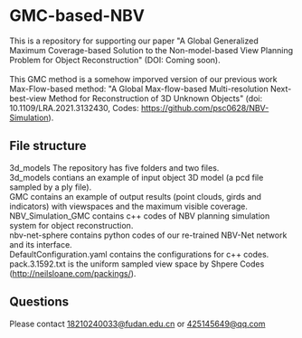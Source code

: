 # GMC-based-NBV
This is a repository for supporting our paper "A Global Generalized Maximum Coverage-based Solution to the Non-model-based View Planning Problem for Object Reconstruction" (DOI: Coming soon).
<br>
<br>
This GMC method is a somehow imporved version of our previous work Max-Flow-based method: "A Global Max-flow-based Multi-resolution Next-best-view Method for Reconstruction of 3D Unknown Objects" (doi: 10.1109/LRA.2021.3132430, Codes: https://github.com/psc0628/NBV-Simulation).
## File structure
3d_models 
The repository has five folders and two files.
<br>
3d_models contians an example of input object 3D model (a pcd file sampled by a ply file). 
<br>
GMC contains an example of output results (point clouds, girds and indicators) with viewspaces and the maximum visible coverage.
<br>
NBV_Simulation_GMC contains c++ codes of NBV planning simulation system for object reconstruction.
<br>
nbv-net-sphere contains python codes of our re-trained NBV-Net network and its interface. 
<br>
DefaultConfiguration.yaml contains the configurations for c++ codes.
<br>
pack.3.1592.txt is the uniform sampled view space by Shpere Codes (http://neilsloane.com/packings/).
## Questions
Please contact 18210240033@fudan.edu.cn or 425145649@qq.com
